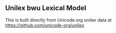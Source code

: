 Unilex bwu Lexical Model
----------------------

This is built directly from Unicode.org unilex data at
https://github.com/unicode-org/unilex
